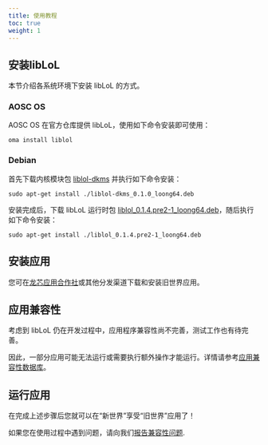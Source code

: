 ```yaml
---
title: 使用教程
toc: true
weight: 1
---
```


## 安装libLoL

本节介绍各系统环境下安装 libLoL 的方式。

### AOSC OS

AOSC OS 在官方仓库提供 libLoL，使用如下命令安装即可使用：

```
oma install liblol
```

### Debian

首先下载内核模块包 [liblol-dkms](https://github.com/AOSC-Dev/la_ow_syscall/releases/tag/debian%2F0.1.0) 并执行如下命令安装：

```
sudo apt-get install ./liblol-dkms_0.1.0_loong64.deb
```

安装完成后，下载 libLoL 运行时包 [liblol_0.1.4.pre2-1_loong64.deb](https://github.com/AOSC-Dev/liblol/releases/download/debian%2Fv0.1.4_pre2-1/liblol_0.1.4.pre2-1_loong64.deb)，随后执行如下命令安装：

```
sudo apt-get install ./liblol_0.1.4.pre2-1_loong64.deb
```

## 安装应用

您可在[龙芯应用合作社](http://app.loongapps.cn/#/home)或其他分发渠道下载和安装旧世界应用。

## 应用兼容性

考虑到 libLoL 仍在开发过程中，应用程序兼容性尚不完善，测试工作也有待完善。

因此，一部分应用可能无法运行或需要执行额外操作才能运行。详情请参考[应用兼容性数据库](/docs/apps)。

## 运行应用

在完成上述步骤后您就可以在“新世界”享受“旧世界”应用了！

如果您在使用过程中遇到问题，请向我们[报告兼容性问题](/docs/report/).
